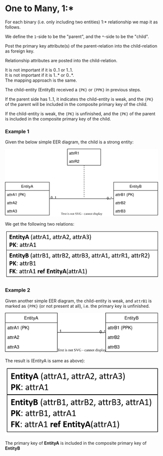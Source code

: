 ﻿# One to Many, 1:*

For each binary (i.e. only including two entities) 1:* relationship we map it as follows.

We define the `1`-side to be the "parent", and the `*`-side to be the "child".

Post the primary key attribute(s) of the parent-relation into the child-relation as foreign key.

Relationship attributes are posted into the child-relation.

It is not important if it is 0..1 or 1..1.\
It is not important if it is 1..* or 0..*.\
The mapping approach is the same.

The child-entity (EntityB) received a `{PK}` or `{PPK}` in previous steps.

If the parent side has 1..1, it indicates the child-entity is weak, and the `{PK}` of the parent will be included in the composite primary key of the child.

If the child-entity is weak, the `{PK}` is unfinished, and the `{PK}` of the parent is included in the composite primary key of the child.

### Example 1

Given the below simple EER diagram, the child is a strong entity:

![](OneToManyRelationShipEntities.svg)

We get the following two relations:

![](OneToManyRelations.png)

### Example 2

Given another simple EER diagram, the child-entity is weak, and `attrB1` is marked as `{PPK}` (or not present at all), i.e. the primary key is unfinished.

![](OneToManyWeakEntityRelationship.svg)

The result is (EntityA is same as above):

![](OneToManyRelationsWeakChild.png)

The primary key of **EntityA** is included in the composite primary key of **EntityB**